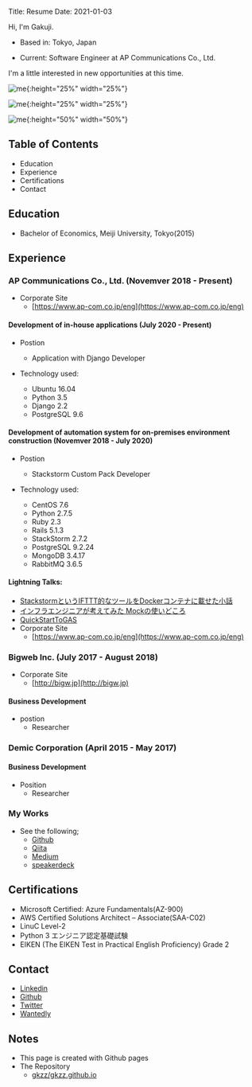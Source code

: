 Title: Resume
Date: 2021-01-03

Hi, I'm Gakuji.


- Based in: Tokyo, Japan

- Current: Software Engineer at AP Communications Co., Ltd.


I'm a little interested in new opportunities at this time.

![me]({static}images/myProfile20200223.png){:height="25%" width="25%"}

![me]({static}images/lt_st2.png){:height="25%" width="25%"}

![me]({static}images/lt_st2_review.png){:height="50%" width="50%"}


## Table of Contents


- Education
- Experience
- Certifications
- Contact


## Education

- Bachelor of Economics, Meiji University, Tokyo(2015)


## Experience

### AP Communications Co., Ltd. (Novemver 2018 - Present)

- Corporate Site
    - [https://www.ap-com.co.jp/eng](https://www.ap-com.co.jp/eng)

#### Development of in-house applications (July 2020 - Present)
- Postion
  - Application with Django Developer

- Technology used:
    - Ubuntu 16.04
    - Python 3.5
    - Django 2.2
    - PostgreSQL 9.6

#### Development of automation system for on-premises environment construction (Novemver 2018 - July 2020)
- Postion
  - Stackstorm Custom Pack Developer

- Technology used:
    - CentOS 7.6
    - Python 2.7.5
    - Ruby 2.3
    - Rails 5.1.3
    - StackStorm 2.7.2
    - PostgreSQL 9.2.24
    - MongoDB 3.4.17
    - RabbitMQ 3.6.5

#### Lightning Talks:
- [StackstormというIFTTT的なツールをDockerコンテナに載せた小話](https://speakerdeck.com/gkzz/stackstormtoiuiftttde-naturuwodockerkontenanizai-setaxiao-hua)
- [インフラエンジニアが考えてみた Mockの使いどころ](https://speakerdeck.com/gkzz/inhuraenziniagakao-etemita-mockfalseshi-idokoro)
- [QuickStartToGAS](https://speakerdeck.com/gkzz/quickstarttogas-445c4c75-c392-45bc-ace2-b74ead488ea9)
- Corporate Site
    - [https://www.ap-com.co.jp/eng](https://www.ap-com.co.jp/eng)

### Bigweb Inc. (July 2017 - August 2018)

- Corporate Site
    - [http://bigw.jp](http://bigw.jp)

#### Business Development
- postion
  - Researcher

### Demic Corporation (April 2015 - May 2017)

#### Business Development
- Position
  - Researcher


### My Works

- See the following;
    - [Github](https://github.com/gkzz)
    - [Qiita](https://qiita.com/gkzz)
    - [Medium](https://medium.com/@gkzz)
    - [speakerdeck](https://speakerdeck.com/gkzz)


## Certifications

- Microsoft Certified: Azure Fundamentals(AZ-900)
- AWS Certified Solutions Architect – Associate(SAA-C02)
- LinuC Level-2
- Python 3 エンジニア認定基礎試験
- EIKEN (The EIKEN Test in Practical English Proficiency) Grade 2

## Contact

- [Linkedin](https://www.linkedin.com/in/gakujitamaki)
- [Github](https://github.com/gkzz)
- [Twitter](https://twitter.com/gkzvoice)
- [Wantedly](https://www.wantedly.com/users/35022785)


## Notes

- This page is created with Github pages
- The Repository
    - [gkzz/gkzz.github.io](https://github.com/gkzz/gkzz.github.io/tree/source)
